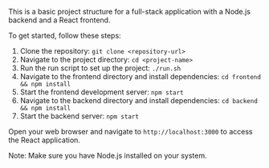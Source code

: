 This is a basic project structure for a full-stack application with a Node.js backend and a React frontend.

To get started, follow these steps:

1. Clone the repository: `git clone <repository-url>`
2. Navigate to the project directory: `cd <project-name>`
3. Run the run script to set up the project: `./run.sh`
4. Navigate to the frontend directory and install dependencies: `cd frontend && npm install`
5. Start the frontend development server: `npm start`
6. Navigate to the backend directory and install dependencies: `cd backend && npm install`
7. Start the backend server: `npm start`

Open your web browser and navigate to `http://localhost:3000` to access the React application.

Note: Make sure you have Node.js installed on your system.